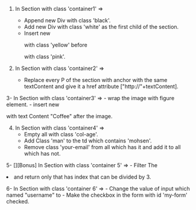 1. In Section with class 'container1' =>
	- Append new Div with class 'black'.
	- Add new Div with class 'white' as the first child of the section.
	- Insert new <P> with class 'yellow' before <P> with class 'pink'.

2. In Section with class 'container2' => 
	- Replace every P of the section with anchor with the same textContent and give it a href attribute ["http://"+textContent].

3- In Section with class 'container3' =>
	- wrap the image with figure element.
	- insert new <figcaption> with text Content "Coffee" after the image.

4. In Section with class 'container4' =>
	- Empty all <td> with class 'col-age'.
	- Add Class 'man' to the td which contains 'mohsen'.
	- Remove class 'your-email' from all <td> which has it and add it to all <td> which has not.



5- [][Bonus] In Section with class 'container 5' =>
	- Filter The <li> and return only that has index that can be divided by 3.

6- In Section with class 'container 6' =>
	- Change the value of input which named "username" to <yourname>
	- Make the checkbox in the form with id 'my-form' checked.